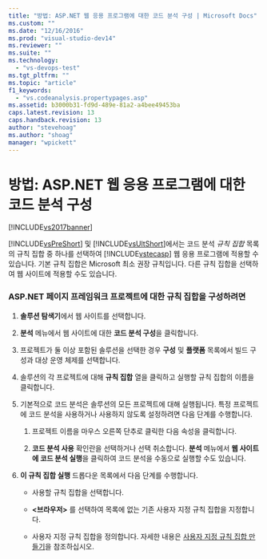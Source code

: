 ```yaml
---
title: "방법: ASP.NET 웹 응용 프로그램에 대한 코드 분석 구성 | Microsoft Docs"
ms.custom: ""
ms.date: "12/16/2016"
ms.prod: "visual-studio-dev14"
ms.reviewer: ""
ms.suite: ""
ms.technology: 
  - "vs-devops-test"
ms.tgt_pltfrm: ""
ms.topic: "article"
f1_keywords: 
  - "vs.codeanalysis.propertypages.asp"
ms.assetid: b3000b31-fd9d-489e-81a2-a4bee49453ba
caps.latest.revision: 13
caps.handback.revision: 13
author: "stevehoag"
ms.author: "shoag"
manager: "wpickett"
---
```

# 방법: ASP.NET 웹 응용 프로그램에 대한 코드 분석 구성
[!INCLUDE[vs2017banner](../code-quality/includes/vs2017banner.md)]

[!INCLUDE[vsPreShort](../code-quality/includes/vspreshort_md.md)] 및 [!INCLUDE[vsUltShort](../code-quality/includes/vsultshort_md.md)]에서는 코드 분석 *규칙 집합* 목록의 규칙 집합 중 하나를 선택하여 [!INCLUDE[vstecasp](../code-quality/includes/vstecasp_md.md)] 웹 응용 프로그램에 적용할 수 있습니다.  기본 규칙 집합은 Microsoft 최소 권장 규칙입니다.  다른 규칙 집합을 선택하여 웹 사이트에 적용할 수도 있습니다.  
  
### ASP.NET 페이지 프레임워크 프로젝트에 대한 규칙 집합을 구성하려면  
  
1.  **솔루션 탐색기**에서 웹 사이트를 선택합니다.  
  
2.  **분석** 메뉴에서 웹 사이트에 대한 **코드 분석 구성**을 클릭합니다.  
  
3.  프로젝트가 둘 이상 포함된 솔루션을 선택한 경우 **구성** 및 **플랫폼** 목록에서 빌드 구성과 대상 운영 체제를 선택합니다.  
  
4.  솔루션의 각 프로젝트에 대해 **규칙 집합** 열을 클릭하고 실행할 규칙 집합의 이름을 클릭합니다.  
  
5.  기본적으로 코드 분석은 솔루션의 모든 프로젝트에 대해 실행됩니다.  특정 프로젝트에 코드 분석을 사용하거나 사용하지 않도록 설정하려면 다음 단계를 수행합니다.  
  
    1.  프로젝트 이름을 마우스 오른쪽 단추로 클릭한 다음 속성을 클릭합니다.  
  
    2.  **코드 분석 사용** 확인란을 선택하거나 선택 취소합니다.  **분석** 메뉴에서 **웹 사이트에 코드 분석 실행**을 클릭하여 코드 분석을 수동으로 실행할 수도 있습니다.  
  
6.  **이 규칙 집합 실행** 드롭다운 목록에서 다음 단계를 수행합니다.  
  
    -   사용할 규칙 집합을 선택합니다.  
  
    -   **\<브라우저\>** 를 선택하여 목록에 없는 기존 사용자 지정 규칙 집합을 지정합니다.  
  
    -   사용자 지정 규칙 집합을 정의합니다.  자세한 내용은 [사용자 지정 규칙 집합 만들기](../code-quality/creating-custom-code-analysis-rule-sets.md)을 참조하십시오.